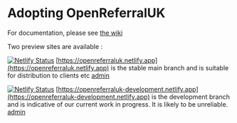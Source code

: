 # Adopting OpenReferralUK

For documentation, please see [the wiki](https://github.com/tpximpact/mhclg-oruk/wiki)

Two preview sites are available :

[![Netlify Status](https://api.netlify.com/api/v1/badges/e1b1ed31-6b28-4473-835a-f99717561741/deploy-status)](https://app.netlify.com/sites/openreferraluk/deploys)
[https://openreferraluk.netlify.app](https://openreferraluk.netlify.app) is the stable main branch and is suitable for distribution to clients etc [admin](https://app.netlify.com/sites/openreferraluk/overview)

[![Netlify Status](https://api.netlify.com/api/v1/badges/ea091e05-9994-4acb-874a-59bfe6138262/deploy-status)](https://app.netlify.com/sites/openreferraluk-development/deploys)
[https://openreferraluk-development.netlify.app](https://openreferraluk-development.netlify.app) is the development branch and is indicative of our current work in progress. It is likely to be unreliable. [admin](https://app.netlify.com/sites/openreferraluk-development/overview)
